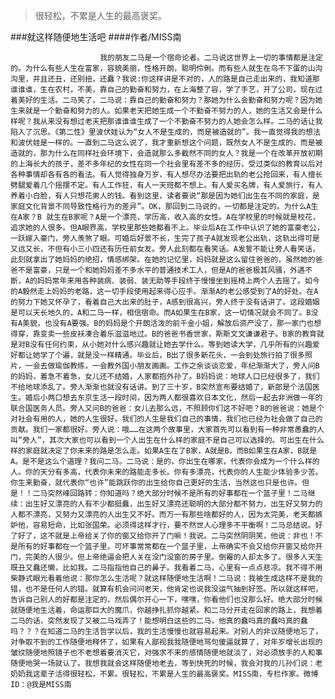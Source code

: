 > 很轻松，不累是人生的最高褒奖。

###就这样随便地生活吧
####作者/MISS南

						我的朋友二马是一个宿命论者。二马说这世界上一切的事情都是注定的。为什么有些人生在富家，容貌美丽，性格开朗，聪明伶俐。而有些人就生在鸟不下蛋的山沟沟里，并且还丑，还别扭，还蠢？我说:你这样讲是不对的，人的路是自己走出来的，我知道那谁谁谁，生在农村，不美，靠自己的勤奋和努力，在上海整了容，学了手艺，开了公司，现在过着美好的生活。二马笑了，二马说：靠自己的勤奋和努力？那她为什么会勤奋和努力呢？因为她生来就是一个勤奋和努力的人。如果老天把她生成一个不勤奋不努力的人，她的生活又会是什么样呢？我从来没有想过老天把那谁谁谁生成了一个不勤奋不努力的人她会怎么样。二马的话让我陷入了沉思。《第二性》里波伏娃认为“女人不是生成的，而是被造就的”。我一直觉得我的想法和波伏娃是一样的。一直到二马这么说了，我才重新想这个问题，既然女人不是生成的，而是被造就的，那为什么在同样社会环境下，会造就那么多截然不同的女人？我是一个在改革开放初期的上海长大的孩子，差不多年纪的女性在同一个社会里有差不多的经历，受过类似的教育以后对各种事情却各有各的看法。有人觉得独身万岁，有人想尽办法要把出轨的老公抢回来，有人擅长劈腿爱着几个摇摆不定。有人工作狂，有人一天班都不想上。有人爱买名牌，有人爱旅行，有人养着小白脸，有人只想花男人的钱。看到这里，读者要说“那是因为她们出生在不同的家庭，是家庭文化背景不同导致性格行为的差异”。OK，那回到二马说的，一切都是注定的。为什么A生在A家？B 就生在B家呢？A是一个漂亮，学历高，收入高的女性。A在学校里的时候就是校花，追求她的人很多。但A眼界高，学校里那些她都看不上。毕业后A在工作中认识了她的富豪老公，一跃嫁入豪门，旁人羡煞了眼。可婚后好景不长，生完了孩子A就发现老公出轨，这轨出得可是又远又长，不但有小三小四还有历任前女友。旁人此刻都在看笑话。A发誓不能让旁人看笑话，此刻就拿出了她妈妈的绝招，情感绑架。在她的记忆里，妈妈就是这么留住爸爸的，虽然她的爸爸不是富豪，只是一个和她妈妈差不多水平的普通技术工人，但是A的爸爸极其风骚，外遇不断，A的妈妈常年来用各种装病、装弱、装无助等手段终于慢慢坐到摇椅上两个人去摇了。如今的A毅然走上妈妈的老路，这一切手段使用起来得心应手。渐渐A的老公感受到了A的好处。在A的努力下她又怀孕了，看着自己大出来的肚子，A感到很高兴，旁人终于没有话讲了。这段婚姻是可以天长地久的，A和二马一样，相信宿命。而A如果生在B家，这一切情况就会不同了。B没有A美貌，也没有A要强。B的妈妈是个开朗活泼的前千金小姐，解放后资产没了，那一家门也想得穿，靠变卖一些皮袄凑合着乐滋滋地过。B的爸爸书香世家，斯斯文文谦谦君子。B家的教育就是对B没有任何约束，从小她对什么感兴趣就让她去学什么。等到她读大学，几乎所有的兴趣爱好都让她学了个遍，就是没一样精通。毕业后，B出了很多新花头，一会到处旅行拍了很多照片，一会去做瑜伽教练，一会教外国小朋友画画。工作之余谈谈恋爱，年纪渐渐大了，旁人问B的妈妈，着急不着急，女儿还不结婚，人家都抱外孙了。B妈妈说：地球人口已经很多了，我们不给地球添乱了。旁人渐渐也就没有话讲。到了三十岁，B突然宣布要结婚了，新郎是个法国医生。婚后小两口想去东京生活一段时间，因为两人都很喜欢日本文化，然后一起去非洲做一年的联合国医务人员。旁人又问B的爸爸：女儿去那么远，不照顾你们这不好吧？B的爸爸说：她是个对社会有用的人，她的人生很好。我们的人生是我们自己的事情，我们也已经为社会做了自己的贡献。我们一家都很好。旁人说：哦……在这两个故事里，大家首先可以看到有一种非常愚蠢的人叫“旁人”，其次大家也可以看到一个人出生在什么样的家庭不是自己可以选择的。可出生在什么样的家庭就决定了你未来的路是怎么走。如果A生在了B家，A就是B，而B如果生在A家，B就是A。是不是这么个道理？我问二马。二马说：是的，你出生在哪家，代表你会成为一个什么样的人。你的天分有多高，代表你未来的路能走多长。你有多漂亮，代表你的人生能少体验多少苦。你生来勤奋，就代表你“也许”能跳跃你的出生给你自己更好的生活，当然这也只是也许。但是！！二马突然峰回路转：你知道吗？绝大部分时候不是所有的好事都在一个篮子里！二马继续：出生好又漂亮的人有不少都挺蠢，出生好又漂亮还聪明的大部分都不努力，出生好又努力的人都不漂亮，又努力又漂亮的人出生又不好。而万一有那些啥都好的人，因为太完美，老天都嫉妒他，容易短命，比如张国荣。必须得这样才行，要不然世人心理多不平衡啊！二马总结说。好了好了，这不就是上帝给关了你的窗又给你开了门嘛！我说。二马突然阴阴笑，他说：非也！不是所有的好事都在一个篮子里，可坏事常常都在一个篮子里，上帝确实不会又给你开窗又给你开门，完美的人很少。但上帝绝逼会把人关在没门没窗的房子里。倒霉的人却太多了。很多人天生既丑又蠢还懒，比如我。二马指指他自己的鼻子。我看着二马，心里有一点点悲凉。我不得不用柴静式眼光看着他说：那你怎么生活呢？就这样随便地生活啊！二马说：我被生成这样不是我的错，也不是任何人的错。就算有机会问问老天，他肯定也说我没运气抽到好签。所以就这样吧，告诉自己别人的好都是注定的，然后偶尔开心一下，嘿嘿，你看他们也没那么好。绝大部分时候就随便地生活着，命运那巨大的魔爪，你越挣扎抓你越紧。和二马分开走在回家的路上，我想着二马的话，突然发现了又被二马戏弄了！能想明白这些的二马，他真的蠢吗真的蠢吗真的蠢吗？？？在知道二马的生活哲学以后，我的生活慢慢也就容易起来。对别人的非议随便地忘了，对争取不到的工作随便地释怀了，如果有人鄙视我我随便地骂句傻逼就算了，对年岁增长出现的皱纹随便地照镜子也不老想着要消灭它，对强求不来的感情随便地就淡了，对必须放手的人和事随便地哭一场就认了。我想我就会这样随便地老去，等到快死的时候，我会对我的儿孙们说：老奶奶我这辈子活得很轻松，不累。很轻松，不累是人生的最高褒奖。MISS南，专栏作家。微博ID：@我是MISS南 